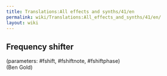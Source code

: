 ```yaml
---
title: Translations:All effects and synths/41/en
permalink: wiki/Translations:All_effects_and_synths/41/en/
layout: wiki
---
```


## Frequency shifter

(parameters: \#fshift, \#fshiftnote, \#fshiftphase)  
(Ben Gold)
